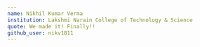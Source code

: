 ```yaml
---
name: Nikhil Kumar Verma
institution: Lakshmi Narain College of Technology & Science
quote: We made it! Finally!!
github_user: nikv1811
---
```

